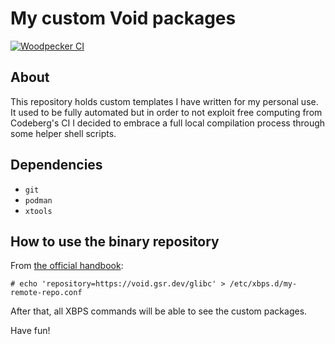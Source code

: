 # My custom Void packages
[![Woodpecker CI](https://ci.codeberg.org/api/badges/gbrlsnchs/void-pkgs/status.svg)](https://codeberg.org/gbrlsnchs/void-pkgs/commits/branch/trunk)

## About
This repository holds custom templates I have written for my personal use. It used to be fully
automated but in order to not exploit free computing from Codeberg's CI I decided to embrace a full
local compilation process through some helper shell scripts.

## Dependencies
- `git`
- `podman`
- `xtools`

## How to use the binary repository
From [the official handbook](https://docs.voidlinux.org/xbps/repositories/custom.html):
```console
# echo 'repository=https://void.gsr.dev/glibc' > /etc/xbps.d/my-remote-repo.conf
```

After that, all XBPS commands will be able to see the custom packages.

Have fun!
